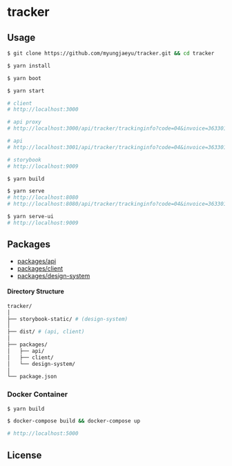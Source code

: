 # tracker

## Usage

```bash
$ git clone https://github.com/myungjaeyu/tracker.git && cd tracker

$ yarn install

$ yarn boot

$ yarn start

# client
# http://localhost:3000

# api proxy
# http://localhost:3000/api/tracker/trackinginfo?code=04&invoice=363301363800

# api
# http://localhost:3001/api/tracker/trackinginfo?code=04&invoice=363301363800

# storybook
# http://localhost:9009

$ yarn build

$ yarn serve
# http://localhost:8080
# http://localhost:8080/api/tracker/trackinginfo?code=04&invoice=363301363800

$ yarn serve-ui
# http://localhost:9009
```

## Packages

- [packages/api](https://github.com/myungjaeyu/tracker/tree/master/packages/api/src)
- [packages/client](https://github.com/myungjaeyu/tracker/tree/master/packages/client/src)
- [packages/design-system](https://github.com/myungjaeyu/tracker/tree/master/packages/design-system/src)

#### Directory Structure
```bash
tracker/
│
├── storybook-static/ # (design-system)
│
├── dist/ # (api, client)
│
├── packages/
│   ├── api/
│   ├── client/
│   └── design-system/
│
└── package.json
```

### Docker Container

```bash
$ yarn build

$ docker-compose build && docker-compose up

# http://localhost:5000
```

## License